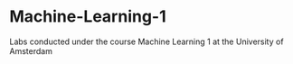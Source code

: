 # Machine-Learning-1
Labs conducted under the course Machine Learning 1 at the University of Amsterdam
